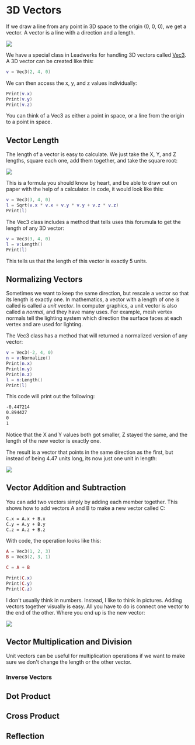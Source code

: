 # 3D Vectors

If we draw a line from any point in 3D space to the origin (0, 0, 0), we get a vector. A vector is a line with a direction and a length.

![](https://github.com/UltraEngine/Documentation/blob/master/Images/3dvector.png?raw=true)

We have a special class in Leadwerks for handling 3D vectors called [Vec3](Vec3.md). A 3D vector can be created like this:

```lua
v = Vec3(2, 4, 0)
```

We can then access the x, y, and z values individually:

```lua
Print(v.x)
Print(v.y)
Print(v.z)
```

You can think of a Vec3 as either a point in space, or a line from the origin to a point in space.

## Vector Length

The length of a vector is easy to calculate. We just take the X, Y, and Z lengths, square each one, add them together, and take the square root:

![](https://github.com/UltraEngine/Documentation/blob/master/Images/vectorlength.svg?raw=true)

This is a formula you should know by heart, and be able to draw out on paper with the help of a calculator. In code, it would look like this:

```lua
v = Vec3(3, 4, 0)
l = Sqrt(v.x * v.x + v.y * v.y + v.z * v.z)
Print(l)
```

The Vec3 class includes a method that tells uses this forumula to get the length of any 3D vector:

```lua
v = Vec3(3, 4, 0)
l = v:Length()
Print(l)
```

This tells us that the length of this vector is exactly 5 units.

## Normalizing Vectors

Sometimes we want to keep the same direction, but rescale a vector so that its length is exactly one. In mathematics, a vector with a length of one is called is called a _unit vector_. In computer graphics, a unit vector is also called a _normal_, and they have many uses. For example, mesh vertex normals tell the lighting system which direction the surface faces at each vertex and are used for lighting.



The Vec3 class has a method that will returned a normalized version of any vector:

```lua
v = Vec3(-2, 4, 0)
n = v:Normalize()
Print(n.x)
Print(n.y)
Print(n.z)
l = n:Length()
Print(l)
```

This code will print out the following:

```txt
-0.447214
0.894427
0
1
```

Notice that the X and Y values both got smaller, Z stayed the same, and the length of the new vector is exactly one.

The result is a vector that points in the same direction as the first, but instead of being 4.47 units long, its now just one unit in length:

![](https://github.com/UltraEngine/Documentation/blob/master/Images/3dvectorN.png?raw=true)

## Vector Addition and Subtraction

You can add two vectors simply by adding each member together. This shows how to add vectors A and B to make a new vector called C:

```txt
C.x = A.x + B.x
C.y = A.y + B.y
C.z = A.z + B.z
```

With code, the operation looks like this:

```lua
A = Vec3(1, 2, 3)
B = Vec3(2, 3, 1)

C = A + B

Print(C.x)
Print(C.y)
Print(C.z)
```

I don't usually think in numbers. Instead, I like to think in pictures. Adding vectors together visually is easy. All you have to do is connect one vector to the end of the other. Where you end up is the new vector:

![](https://github.com/UltraEngine/Documentation/blob/master/Images/vectoraddition.png?raw=true)

## Vector Multiplication and Division

Unit vectors can be useful for multiplication operations if we want to make sure we don't change the length or the other vector.

### Inverse Vectors

## Dot Product

## Cross Product

## Reflection
